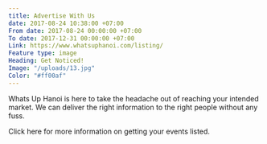 ```yaml
---
title: Advertise With Us
date: 2017-08-24 10:38:00 +07:00
From date: 2017-08-24 00:00:00 +07:00
To date: 2017-12-31 00:00:00 +07:00
Link: https://www.whatsuphanoi.com/listing/
Feature type: image
Heading: Get Noticed!
Image: "/uploads/13.jpg"
Color: "#ff00af"
---
```


Whats Up Hanoi is here to take the headache out of reaching your intended market. We can deliver the right information to the right people without any fuss.

Click here for more information on getting your events listed.